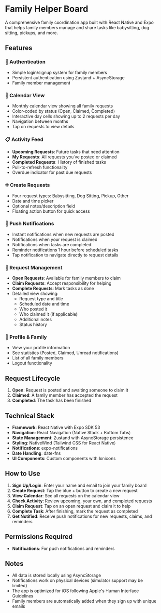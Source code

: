 # Family Helper Board

A comprehensive family coordination app built with React Native and Expo that helps family members manage and share tasks like babysitting, dog sitting, pickups, and more.

## Features

### 🔐 Authentication
- Simple login/signup system for family members
- Persistent authentication using Zustand + AsyncStorage
- Family member management

### 📅 Calendar View
- Monthly calendar view showing all family requests
- Color-coded by status (Open, Claimed, Completed)
- Interactive day cells showing up to 2 requests per day
- Navigation between months
- Tap on requests to view details

### 📋 Activity Feed
- **Upcoming Requests**: Future tasks that need attention
- **My Requests**: All requests you've posted or claimed
- **Completed Requests**: History of finished tasks
- Pull-to-refresh functionality
- Overdue indicator for past due requests

### ➕ Create Requests
- Four request types: Babysitting, Dog Sitting, Pickup, Other
- Date and time picker
- Optional notes/description field
- Floating action button for quick access

### 🔔 Push Notifications
- Instant notifications when new requests are posted
- Notifications when your request is claimed
- Notifications when tasks are completed
- Reminder notifications 1 hour before scheduled tasks
- Tap notification to navigate directly to request details

### 📱 Request Management
- **Open Requests**: Available for family members to claim
- **Claim Requests**: Accept responsibility for helping
- **Complete Requests**: Mark tasks as done
- Detailed view showing:
  - Request type and title
  - Scheduled date and time
  - Who posted it
  - Who claimed it (if applicable)
  - Additional notes
  - Status history

### 👥 Profile & Family
- View your profile information
- See statistics (Posted, Claimed, Unread notifications)
- List of all family members
- Logout functionality

## Request Lifecycle

1. **Open**: Request is posted and awaiting someone to claim it
2. **Claimed**: A family member has accepted the request
3. **Completed**: The task has been finished

## Technical Stack

- **Framework**: React Native with Expo SDK 53
- **Navigation**: React Navigation (Native Stack + Bottom Tabs)
- **State Management**: Zustand with AsyncStorage persistence
- **Styling**: NativeWind (Tailwind CSS for React Native)
- **Notifications**: expo-notifications
- **Date Handling**: date-fns
- **UI Components**: Custom components with Ionicons

## How to Use

1. **Sign Up/Login**: Enter your name and email to join your family board
2. **Create Request**: Tap the blue + button to create a new request
3. **View Calendar**: See all requests on the calendar view
4. **Check Activity**: Review upcoming, your own, and completed requests
5. **Claim Request**: Tap on an open request and claim it to help
6. **Complete Task**: After finishing, mark the request as completed
7. **Get Notified**: Receive push notifications for new requests, claims, and reminders

## Permissions Required

- **Notifications**: For push notifications and reminders

## Notes

- All data is stored locally using AsyncStorage
- Notifications work on physical devices (simulator support may be limited)
- The app is optimized for iOS following Apple's Human Interface Guidelines
- Family members are automatically added when they sign up with unique emails
